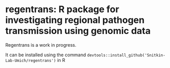 # regentrans: R package for investigating regional pathogen transmission using genomic data

Regentrans is a work in progress. 

It can be installed using the command `devtools::install_github('Snitkin-Lab-Umich/regentrans')` in R 

